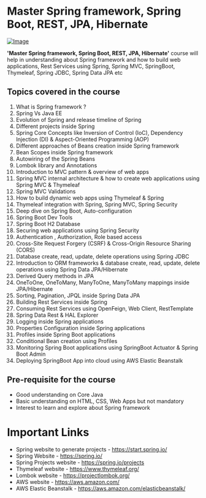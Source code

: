 # Master Spring framework, Spring Boot, REST, JPA, Hibernate

[![Image](https://github.com/eazybytes/spring/blob/3.3.1/Spring.png "Master Spring framework, Spring Boot, REST, JPA, Hibernate")](https://www.udemy.com/course/spring-springboot-jpa-hibernate-zero-to-master/?referralCode=9FA65DAC46E91F6A225D)

**'Master Spring framework, Spring Boot, REST, JPA, Hibernate'** course will help in understanding about Spring
framework and how to build web applications, Rest Services using Spring, Spring MVC, SpringBoot, Thymeleaf, Spring JDBC,
Spring Data JPA etc

## Topics covered in the course

1) What is Spring framework ?
2) Spring Vs Java EE
3) Evolution of Spring and release timeline of Spring
4) Different projects inside Spring
5) Spring Core Concepts like Inversion of Control (IoC), Dependency Injection (DI) & Aspect-Oriented Programming (AOP)
6) Different approaches of Beans creation inside Spring framework
7) Bean Scopes inside Spring framework
8) Autowiring of the Spring Beans
9) Lombok library and Annotations
10) Introduction to MVC pattern & overview of web apps
11) Spring MVC internal architecture & how to create web applications using Spring MVC & Thymeleaf
12) Spring MVC Validations
13) How to build dynamic web apps using Thymeleaf & Spring
14) Thymeleaf integration with Spring, Spring MVC, Spring Security
15) Deep dive on Spring Boot, Auto-configuration
16) Spring Boot Dev Tools
17) Spring Boot H2 Database
18) Securing web applications using Spring Security
19) Authentication , Authorization, Role based access
20) Cross-Site Request Forgery (CSRF) & Cross-Origin Resource Sharing (CORS)
21) Database create, read, update, delete operations using Spring JDBC
22) Introduction to ORM frameworks & database create, read, update, delete operations using Spring Data JPA/Hibernate
23) Derived Query methods in JPA
24) OneToOne, OneToMany, ManyToOne, ManyToMany mappings inside JPA/Hibernate
25) Sorting, Pagination, JPQL inside Spring Data JPA
26) Building Rest Services inside Spring
27) Consuming Rest Services using OpenFeign, Web Client, RestTemplate
28) Spring Data Rest & HAL Explorer
29) Logging inside Spring applications
30) Properties Configuration inside Spring applications
31) Profiles inside Spring Boot applications
32) Conditional Bean creation using Profiles
33) Monitoring Spring Boot applications using SpringBoot Actuator & Spring Boot Admin
34) Deploying SpringBoot App into cloud using AWS Elastic Beanstalk

## Pre-requisite for the course

- Good understanding on Core Java
- Basic understanding on HTML, CSS, Web Apps but not mandatory
- Interest to learn and explore about Spring framework

# Important Links

- Spring website to generate projects - https://start.spring.io/
- Spring Website - https://spring.io/
- Spring Projects website - https://spring.io/projects
- Thymeleaf website - https://www.thymeleaf.org/
- Lombok website - https://projectlombok.org/
- AWS website - https://aws.amazon.com/
- AWS Elastic Beanstalk - https://aws.amazon.com/elasticbeanstalk/
